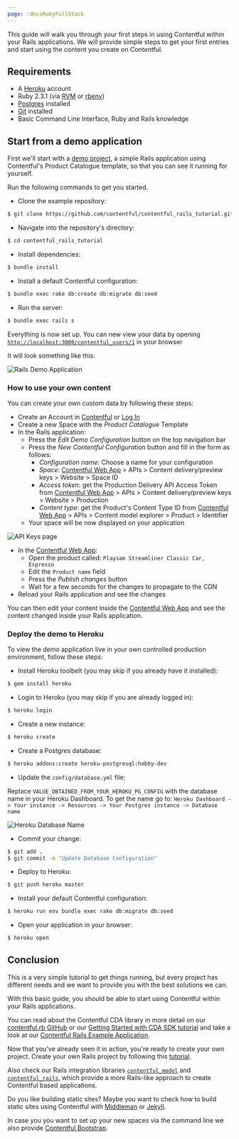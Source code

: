 ```yaml
---
page: :docsRubyFullStack
---
```


This guide will walk you through your first steps in using Contentful within your Rails applications.
We will provide simple steps to get your first entries and start using the content you create on Contentful.

## Requirements

* A [Heroku][8] account
* Ruby 2.3.1 (via [RVM][16] or [rbenv][17])
* [Postgres][18] installed
* [Git][19] installed
* Basic Command Line Interface, Ruby and Rails knowledge

## Start from a demo application

First we'll start with a [demo project][10], a simple Rails application using Contentful's Product Catalogue template, so that you can see it running for yourself.

Run the following commands to get you started.

* Clone the example repository:

~~~bash
$ git clone https://github.com/contentful/contentful_rails_tutorial.git
~~~

* Navigate into the repository's directory:

~~~bash
$ cd contentful_rails_tutorial
~~~

* Install dependencies:

~~~bash
$ bundle install
~~~

* Install a default Contentful configuration:

~~~bash
$ bundle exec rake db:create db:migrate db:seed
~~~

* Run the server:

~~~bash
$ bundle exec rails s
~~~

Everything is now set up. You can new view your data by opening [`http://localhost:3000/contentful_users/1`][11] in your browser

It will look something like this:

![Rails Demo Application](http://i.imgur.com/pR6o4lE.png)

### How to use your own content

You can create your own custom data by following these steps:

* Create an Account in [Contentful][12] or [Log In][13]
* Create a new Space with the *Product Catalogue* Template
* In the Rails application:
  * Press the *Edit Demo Configuration* button on the top navigation bar
  * Press the *New Contentful Configuration* button and fill in the form as follows:
    * *Configuration name*: Choose a name for your configuration
    * *Space*: [Contentful Web App][13] > APIs > Content delivery/preview keys > Website > Space ID
    * *Access token*: get the Production Delivery API Access Token from [Contentful Web App][13] > APIs > Content delivery/preview keys > Website > Production
    * *Content type*: get the Product's Content Type ID from [Contentful Web App][13] > APIs > Content model explorer > Product > Identifier
  * Your space will be now displayed on your application

![API Keys page](http://i.imgur.com/l82B3hb.png)

* In the [Contentful Web App][13]:
  * Open the product called: `Playsam Streamliner Classic Car, Espresso`
  * Edit the `Product name` field
  * Press the *Publish changes* button
  * Wait for a few seconds for the changes to propagate to the CDN
* Reload your Rails application and see the changes

You can then edit your content inside the [Contentful Web App][13] and see the content changed inside your Rails application.

### Deploy the demo to Heroku

To view the demo application live in your own controlled production environment, follow these steps:

* Install Heroku toolbelt (you may skip if you already have it installed):

~~~bash
$ gem install heroku
~~~

* Login to Heroku (you may skip if you are already logged in):

~~~bash
$ heroku login
~~~

* Create a new instance:

~~~bash
$ heroku create
~~~

* Create a Postgres database:

~~~bash
$ heroku addons:create heroku-postgresql:hobby-dev
~~~

* Update the `config/database.yml` file:

Replace `VALUE_OBTAINED_FROM_YOUR_HEROKU_PG_CONFIG` with the database name in your Heroku Dashboard.
To get the name go to: `Heroku Dashboard -> Your instance -> Resources -> Your Postgres instance -> Database name`

![Heroku Database Name](http://i.imgur.com/RLXL5bA.png)

* Commit your change:

~~~bash
$ git add .
$ git commit -m "Update Database Configuration"
~~~

* Deploy to Heroku:

~~~bash
$ git push heroku master
~~~

* Install your default Contentful configuration:

~~~bash
$ heroku run env bundle exec rake db:migrate db:seed
~~~

* Open your application in your browser:

~~~bash
$ heroku open
~~~

## Conclusion

This is a very simple tutorial to get things running, but every project has different needs and we want to provide you
with the best solutions we can.

With this basic guide, you should be able to start using Contentful within your Rails applications.

You can read about the Contentful CDA library in more detail on our [contentful.rb GitHub][1] or our [Getting Started with CDA SDK tutorial][15]
and take a look at our [Contentful Rails Example Application][10].

Now that you've already seen it in action, you're ready to create your own project. Create your own Rails project by following this [tutorial][14].

Also check our Rails integration libraries [`contentful_model`][2] and [`contentful_rails`][3], which provide a more Rails-like
approach to create Contentful based applications.

Do you like building static sites? Maybe you want to check how to build static sites using Contentful with [Middleman][4] or [Jekyll][5].

In case you you want to set up your new spaces via the command line we also provide [Contentful Bootstrap][6].

[1]: https://github.com/contentful/contentful.rb
[2]: https://github.com/contentful/contentful_model
[3]: https://github.com/contentful/contentful_rails
[4]: https://github.com/contentful/contentful_middleman_examples
[5]: https://github.com/contentful/contentful_jekyll_examples
[6]: https://github.com/contentful/contentful-bootstrap.rb
[7]: /developers/docs/references/content-delivery-api/#/reference/search-parameters
[8]: https://heroku.com
[9]: https://devcenter.heroku.com/articles/getting-started-with-rails4
[10]: https://github.com/contentful/contentful_rails_tutorial
[11]: http://localhost:3000/contentful_users/1
[12]: https://www.contentful.com/sign-up/#starter
[13]: https://app.contentful.com
[14]: /developers/docs/ruby/tutorials/create-your-own-rails-app/
[15]: /developer/docs/ruby/tutorials/getting-started-with-contentful-and-ruby/
[16]: https://rvm.io/rvm/install
[17]: https://github.com/rbenv/rbenv#installation
[18]: https://wiki.postgresql.org/wiki/Detailed_installation_guides
[19]: https://git-scm.com/book/en/v2/Getting-Started-Installing-Git
